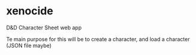 # xenocide
D&amp;D Character Sheet web app

Te main purpose for this will be to create a character, and load a character (JSON file maybe)
